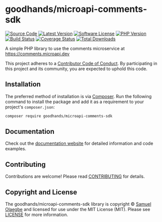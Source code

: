 # goodhands/microapi-comments-sdk

[![Source Code][badge-source]][source]
[![Latest Version][badge-release]][packagist]
[![Software License][badge-license]][license]
[![PHP Version][badge-php]][php]
[![Build Status][badge-build]][build]
[![Coverage Status][badge-coverage]][coverage]
[![Total Downloads][badge-downloads]][downloads]

A simple PHP library to use the comments microservice at https://comments.microapi.dev

This project adheres to a [Contributor Code of Conduct][conduct]. By
participating in this project and its community, you are expected to uphold this
code.


## Installation

The preferred method of installation is via [Composer][]. Run the following
command to install the package and add it as a requirement to your project's
`composer.json`:

```bash
composer require goodhands/microapi-comments-sdk
```


## Documentation

Check out the [documentation website][documentation] for detailed information
and code examples.


## Contributing

Contributions are welcome! Please read [CONTRIBUTING][] for details.


## Copyright and License

The goodhands/microapi-comments-sdk library is copyright © [Samuel Olaegbe](https://goodhands.github.io)
and licensed for use under the MIT License (MIT). Please see [LICENSE][] for
more information.


[conduct]: https://github.com/goodhands/microapi-comments-sdk/blob/master/.github/CODE_OF_CONDUCT.md
[composer]: http://getcomposer.org/
[documentation]: https://goodhands.github.io/microapi-comments-sdk/
[contributing]: https://github.com/goodhands/microapi-comments-sdk/blob/master/.github/CONTRIBUTING.md

[badge-source]: http://img.shields.io/badge/source-goodhands/microapi--comments--sdk-blue.svg?style=flat-square
[badge-release]: https://img.shields.io/packagist/v/goodhands/microapi-comments-sdk.svg?style=flat-square&label=release
[badge-license]: https://img.shields.io/packagist/l/goodhands/microapi-comments-sdk.svg?style=flat-square
[badge-php]: https://img.shields.io/packagist/php-v/goodhands/microapi-comments-sdk.svg?style=flat-square
[badge-build]: https://img.shields.io/travis/goodhands/microapi-comments-sdk/master.svg?style=flat-square
[badge-coverage]: https://img.shields.io/coveralls/github/goodhands/microapi-comments-sdk/master.svg?style=flat-square
[badge-downloads]: https://img.shields.io/packagist/dt/goodhands/microapi-comments-sdk.svg?style=flat-square&colorB=mediumvioletred

[source]: https://github.com/goodhands/microapi-comments-sdk
[packagist]: https://packagist.org/packages/goodhands/microapi-comments-sdk
[license]: https://github.com/goodhands/microapi-comments-sdk/blob/master/LICENSE
[php]: https://php.net
[build]: https://travis-ci.org/goodhands/microapi-comments-sdk
[coverage]: https://coveralls.io/r/goodhands/microapi-comments-sdk?branch=master
[downloads]: https://packagist.org/packages/goodhands/microapi-comments-sdk
